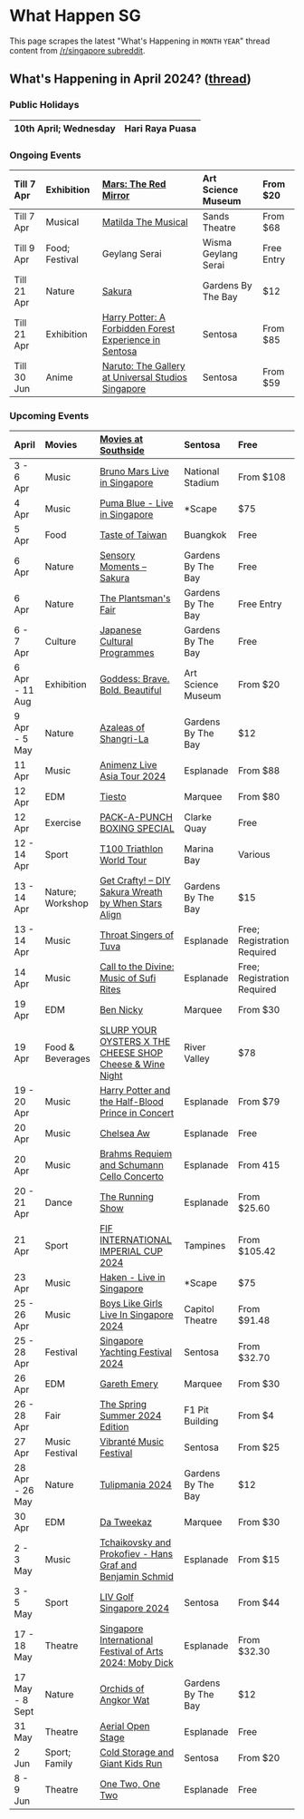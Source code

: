 # What Happen SG

This page scrapes the latest "What's Happening in `MONTH` `YEAR`" thread content from [/r/singapore subreddit](https://www.reddit.com/r/singapore/).

<!-- START HAPPENING -->
## What's Happening in April 2024? ([thread](https://www.reddit.com/r/singapore/comments/1bovtpc/whats_happening_in_april_2024/))

### Public Holidays

|10th April; Wednesday|Hari Raya Puasa|
|:-|:-|


### Ongoing Events

|Till 7 Apr|Exhibition|[Mars: The Red Mirror](https://www.marinabaysands.com/museum/exhibitions/mars.html)|Art Science Museum|From $20|
|:-|:-|:-|:-|:-|
|Till 7 Apr|Musical|[Matilda The Musical](https://www.sistic.com.sg/events/matilda0424)|Sands Theatre|From $68|
|Till 9 Apr|Food; Festival|Geylang Serai|Wisma Geylang Serai|Free Entry|
|Till 21 Apr|Nature|[Sakura](https://www.gardensbythebay.com.sg/en/things-to-do/calendar-of-events/sakura-2024.html)|Gardens By The Bay|$12|
|Till 21 Apr|Exhibition|[Harry Potter: A Forbidden Forest Experience in Sentosa](https://hpforbiddenforestexperience.com/singapore/)|Sentosa|From $85|
|Till 30 Jun|Anime|[Naruto: The Gallery at Universal Studios Singapore](https://www.rwsentosa.com/en/events/universal-studios-singapore-naruto-the-gallery)|Sentosa|From $59|

### Upcoming Events

|April|Movies|[Movies at Southside](https://www.sentosa.com.sg/en/things-to-do/events/movies-at-southside/)|Sentosa|Free|
|:-|:-|:-|:-|:-|
|3 - 6 Apr|Music|[Bruno Mars Live in Singapore](https://ticketmaster.sg/activity/detail/24sg_brunomars#prices)|National Stadium|From $108|
|4 Apr|Music|[Puma Blue - Live in Singapore](https://www.eventbrite.sg/e/puma-blue-live-in-singapore-tickets-840319055917?aff=ebdssbdestsearch)|\*Scape|$75|
|5 Apr|Food|[Taste of Taiwan](https://www.eventbrite.sg/e/taste-of-taiwan-returns-prime-buangkok-5th-7th-april-2024-tickets-863440021347?aff=ebdssbdestsearch)|Buangkok|Free|
|6 Apr|Nature|[Sensory Moments – Sakura](https://www.gardensbythebay.com.sg/en/things-to-do/calendar-of-events/sensory-moments-sakura.html)|Gardens By The Bay|Free|
|6 Apr|Nature|[The Plantsman's Fair](https://www.gardensbythebay.com.sg/en/things-to-do/calendar-of-events/plantsman-fair-apr-2024.html)|Gardens By The Bay|Free Entry|
|6 - 7 Apr|Culture|[Japanese Cultural Programmes](https://www.gardensbythebay.com.sg/en/things-to-do/calendar-of-events/japanese-cultural-programmes-2024.html)|Gardens By The Bay|Free|
|6 Apr - 11 Aug|Exhibition|[Goddess: Brave. Bold. Beautiful](https://www.marinabaysands.com/museum/exhibitions/goddess.html)|Art Science Museum|From $20|
|9 Apr - 5 May|Nature|[Azaleas of Shangri-La](https://www.gardensbythebay.com.sg/en/things-to-do/calendar-of-events/azaleas-of-shangri-la.html)|Gardens By The Bay|$12|
|11 Apr|Music|[Animenz Live Asia Tour 2024](https://www.esplanade.com/whats-on/2024/animenz-live-asia-tour-2024-singapore)|Esplanade|From $88|
|12 Apr|EDM|[Tiesto](https://marqueesingapore.com/event/marquee-5th-anniversary-presents-odyssey-tiesto/)|Marquee|From $80|
|12 Apr|Exercise|[PACK-A-PUNCH BOXING SPECIAL](https://www.eventbrite.sg/e/pack-a-punch-boxing-special-tickets-857569622827?aff=ebdssbdestsearch&keep_tld=1)|Clarke Quay|Free|
|12 - 14 Apr|Sport|[T100 Triathlon World Tour](https://protriathletes.org/)|Marina Bay|Various|
|13 - 14 Apr|Nature; Workshop|[Get Crafty! – DIY Sakura Wreath by When Stars Align](https://www.gardensbythebay.com.sg/en/things-to-do/calendar-of-events/get-crafty-diy-sakura-wreath-by-when-stars-align.html)|Gardens By The Bay|$15|
|13 - 14 Apr|Music|[Throat Singers of Tuva](https://www.esplanade.com/whats-on/festivals-and-series/festivals/2024/a-tapestry-of-sacred-music/events/throat-singers-of-tuva)|Esplanade|Free; Registration Required|
|14 Apr|Music|[Call to the Divine: Music of Sufi Rites](https://www.esplanade.com/whats-on/festivals-and-series/festivals/2024/a-tapestry-of-sacred-music/events/call-to-the-divine-music-of-sufi-rites)|Esplanade|Free; Registration Required|
|19 Apr|EDM|[Ben Nicky](https://marqueesingapore.com/event/marquee-presents-ben-nicky-3/)|Marquee|From $30|
|19 Apr|Food & Beverages|[SLURP YOUR OYSTERS X THE CHEESE SHOP Cheese & Wine Night](https://www.eventbrite.sg/e/slurp-your-oysters-x-the-cheese-shop-cheese-wine-night-19-april-tickets-870457942137?aff=ebdssbdestsearch)|River Valley|$78|
|19 - 20 Apr|Music|[Harry Potter and the Half-Blood Prince in Concert](https://www.esplanade.com/whats-on/2024/harry-potter-and-the-half-blood-prince-in-concert)|Esplanade|From $79|
|20 Apr|Music|[Chelsea Aw](https://www.esplanade.com/whats-on/festivals-and-series/free-programmes/2024/in-youthful-company/chelsea-aw)|Esplanade|Free|
|20 Apr|Music|[Brahms Requiem and Schumann Cello Concerto](https://www.esplanade.com/whats-on/2023/brahms-requiem-and-schumann-cello-concerto)|Esplanade|From 415|
|20 - 21 Apr|Dance|[The Running Show](https://www.esplanade.com/whats-on/festivals-and-series/series/dans-focus/events/the-running-show)|Esplanade|From $25.60|
|21 Apr|Sport|[FIF INTERNATIONAL IMPERIAL CUP 2024](https://www.eventbrite.sg/e/fif-international-imperial-cup-2024-registration-755528485037?aff=ebdssbdestsearch)|Tampines|From $105.42|
|23 Apr|Music|[Haken - Live in Singapore](https://www.eventbrite.sg/e/haken-live-in-singapore-tickets-826843309597?aff=ebdssbdestsearch)|\*Scape|$75|
|25 - 26 Apr|Music|[Boys Like Girls Live In Singapore 2024](https://www.eventbrite.sg/e/boys-like-girls-live-in-singapore-2024-tickets-797628607637?aff=ebdssbdestsearch)|Capitol Theatre|From $91.48|
|25 - 28 Apr|Festival|[Singapore Yachting Festival 2024](https://www.eventbrite.sg/e/singapore-yachting-festival-2024-tickets-789904755387?aff=ebdssbdestsearch)|Sentosa|From $32.70|
|26 Apr|EDM|[Gareth Emery](https://marqueesingapore.com/event/marquee-presents-gareth-emery-2/)|Marquee|From $30|
|26 - 28 Apr|Fair|[The Spring Summer 2024 Edition](https://www.boutiquefairs.com.sg/)|F1 Pit Building|From $4|
|27 Apr|Music Festival|[Vibranté Music Festival](https://www.eventbrite.sg/e/vibrante-music-festival-tickets-855222311957?aff=ebdssbdestsearch)|Sentosa|From $25|
|28 Apr - 26 May|Nature|[Tulipmania 2024](https://www.gardensbythebay.com.sg/en/things-to-do/calendar-of-events/tulipmania-2024.html)|Gardens By The Bay|$12|
|30 Apr|EDM|[Da Tweekaz](https://marqueesingapore.com/event/marquee-presents-da-tweekaz-2/)|Marquee|From $30|
|2 - 3 May|Music|[Tchaikovsky and Prokofiev - Hans Graf and Benjamin Schmid](https://www.esplanade.com/whats-on/2023/tchaikovsky-and-prokofiev-hans-graf-and-benjamin-schmid)|Esplanade|From $15|
|3 - 5 May|Sport|[LIV Golf Singapore 2024](https://www.sentosa.com.sg/en/things-to-do/events/liv-golf-singapore/)|Sentosa|From $44|
|17 - 18 May|Theatre|[Singapore International Festival of Arts 2024: Moby Dick](https://www.esplanade.com/whats-on/2024/singapore-international-festival-of-arts-2024-moby-dick)|Esplanade|From $32.30|
|17 May - 8 Sept|Nature|[Orchids of Angkor Wat](https://www.gardensbythebay.com.sg/en/things-to-do/calendar-of-events/orchids-of-angkor-wat.html)|Gardens By The Bay|$12|
|31 May|Theatre|[Aerial Open Stage](https://www.esplanade.com/whats-on/festivals-and-series/festivals/2024/flipside/events/aerial-open-stage)|Esplanade|Free|
|2 Jun|Sport; Family|[Cold Storage and Giant Kids Run](https://csgtkidsrun.com.sg/)|Sentosa|From $20|
|8 - 9 Jun|Theatre|[One Two, One Two](https://www.esplanade.com/whats-on/festivals-and-series/festivals/2024/flipside/events/one-two-one-two)|Esplanade|Free|
<!-- END HAPPENING -->